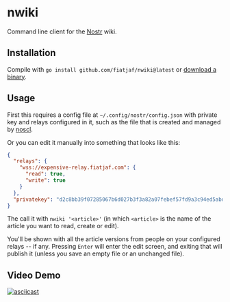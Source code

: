 nwiki
=====

Command line client for the [Nostr](https://github.com/fiatjaf/nostr) wiki.

## Installation

Compile with `go install github.com/fiatjaf/nwiki@latest` or [download a binary](https://github.com/fiatjaf/nwiki/releases).

## Usage

First this requires a config file at `~/.config/nostr/config.json` with private key and relays configured in it, such as the file that is created and managed by [noscl](https://github.com/fiatjaf/noscl).

Or you can edit it manually into something that looks like this:

```json
{
  "relays": {
    "wss://expensive-relay.fiatjaf.com": {
      "read": true,
      "write": true
    }
  },
  "privatekey": "d2c8bb39f07285067b6d027b3f3a82a07febef57fd9a3c94ed5abde11e29804c"
}
```

The call it with `nwiki '<article>'` (in which `<article>` is the name of the article you want to read, create or edit).

You'll be shown with all the article versions from people on your configured relays -- if any. Pressing `Enter` will enter the edit screen, and exiting that will publish it (unless you save an empty file or an unchanged file).

## Video Demo

[![asciicast](https://asciinema.org/a/9VxZEWV0MDUUsBAkKqgYaQH0P.svg)](https://asciinema.org/a/9VxZEWV0MDUUsBAkKqgYaQH0P)
